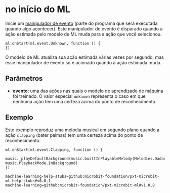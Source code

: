 # no início do ML

Inicie um [manipulador de evento](/reference/event-handler) (parte do programa que será executada quando algo acontecer). Este manipulador de evento é disparado quando a ação estimada pelo modelo de ML muda para a ação que você selecionou.

```sig
ml.onStart(ml.event.Unknown, function () {
})
```

O modelo de ML atualiza sua ação estimada várias vezes por segundo, mas esse manipulador de evento só é acionado quando a ação estimada muda.

## Parâmetros

- **evento**: uma das ações nas quais o modelo de aprendizado de máquina foi treinado. O valor especial `unknown` representa o caso em que nenhuma ação tem uma certeza acima do ponto de reconhecimento.

## Exemplo

Este exemplo reproduz uma melodia musical em segundo plano quando a ação `clapping` (bater palmas) tem uma certeza acima do ponto de reconhecimento.

```blocks
ml.onStart(ml.event.Clapping, function () {
    music._playDefaultBackground(music.builtInPlayableMelody(Melodies.Dadadadum), music.PlaybackMode.InBackground)
})
```

```package
machine-learning-help-stubs=github:microbit-foundation/pxt-microbit-ml-help-stubs#v0.0.1
machine-learning=github:microbit-foundation/pxt-microbit-ml#v1.0.8
```
